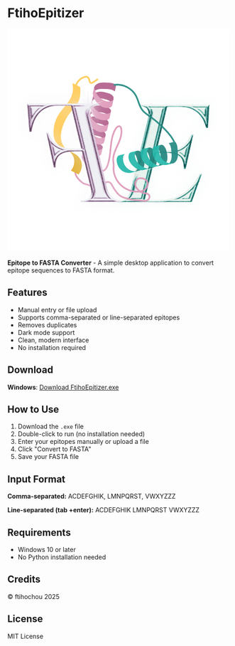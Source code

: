 # FtihoEpitizer

![FtihoEpitizer Logo](FtihoEpitizerlogo.png)

**Epitope to FASTA Converter** - A simple desktop application to convert epitope sequences to FASTA format.

## Features
- Manual entry or file upload
- Supports comma-separated or line-separated epitopes
- Removes duplicates
- Dark mode support
- Clean, modern interface
- No installation required

## Download

**Windows**: [Download FtihoEpitizer.exe](https://github.com/Ftihochou/FtihoEpitizer/releases/latest)

## How to Use

1. Download the `.exe` file
2. Double-click to run (no installation needed)
3. Enter your epitopes manually or upload a file
4. Click "Convert to FASTA"
5. Save your FASTA file

## Input Format

**Comma-separated:**
ACDEFGHIK, LMNPQRST, VWXYZZZ


**Line-separated (tab +enter):**
ACDEFGHIK
LMNPQRST
VWXYZZZ


## Requirements
- Windows 10 or later
- No Python installation needed

## Credits
© ftihochou 2025

## License
MIT License
